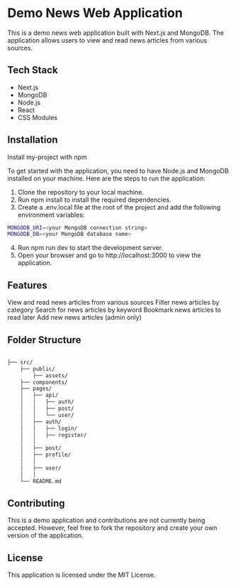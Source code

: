 
# Demo News Web Application

This is a demo news web application built with Next.js and MongoDB. The application allows users to view and read news articles from various sources.



## Tech Stack

* Next.js
* MongoDB
* Node.js
* React
* CSS Modules



## Installation

Install my-project with npm
 
To get started with the application, you need to have Node.js and MongoDB installed on your machine. Here are the steps to run the application:

1. Clone the repository to your local machine.
2. Run npm install to install the required dependencies.
3. Create a .env.local file at the root of the project and add the following environment variables:


```bash
MONGODB_URI=<your MongoDB connection string>
MONGODB_DB=<your MongoDB database name>
```

4. Run npm run dev to start the development server.
5. Open your browser and go to http://localhost:3000 to view the application.

## Features
View and read news articles from various sources
Filter news articles by category
Search for news articles by keyword
Bookmark news articles to read later
Add new news articles (admin only)

## Folder Structure

```bash

├── src/
    ├── public/
        ├── assets/
    ├── components/
    ├── pages/
    │   ├── api/
    │   │   ├── auth/
    │   │   ├── post/
    │   │   └── user/
    │   ├── auth/
    │   │   ├── login/
    │   │   ├── register/
    │   │   
    │   ├── post/
    │   ├── profile/
    │   │    
    │   ├── user/ 
    │   │ 
    └── README.md

```


## Contributing
This is a demo application and contributions are not currently being accepted. However, feel free to fork the repository and create your own version of the application.

## License
This application is licensed under the MIT License.